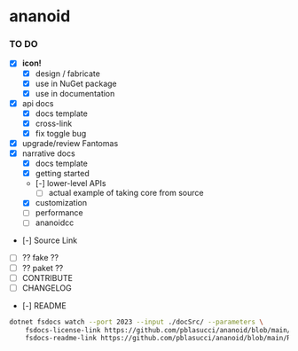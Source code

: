 ananoid
===

### TO DO

- [x] **icon!**
  - [x] design / fabricate
  - [x] use in NuGet package
  - [x] use in documentation
- [x] api docs
  - [x] docs template
  - [x] cross-link
  - [x] fix toggle bug
- [x] upgrade/review Fantomas
- [x] narrative docs
  - [x] docs template
  - [x] getting started
  - [-] lower-level APIs
    - [ ] actual example of taking core from source
  - [x] customization
  - [ ] performance
  - [ ] ananoidcc
- [-] Source Link
- [ ] ?? fake ??
- [ ] ?? paket ??
- [ ] CONTRIBUTE
- [ ] CHANGELOG
- [-] README

```sh
dotnet fsdocs watch --port 2023 --input ./docSrc/ --parameters \
    fsdocs-license-link https://github.com/pblasucci/ananoid/blob/main/LICENSE.txt \
    fsdocs-readme-link https://github.com/pblasucci/ananoid/blob/main/README.md
```
